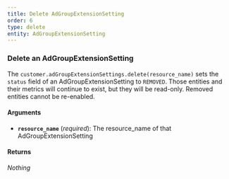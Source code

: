 ```yaml
---
title: Delete AdGroupExtensionSetting
order: 6
type: delete
entity: AdGroupExtensionSetting
---
```


### Delete an AdGroupExtensionSetting

The `customer.adGroupExtensionSettings.delete(resource_name)` sets the `status` field of an AdGroupExtensionSetting to `REMOVED`. Those entities and their metrics will continue to exist, but they will be read-only. Removed entities cannot be re-enabled.

#### Arguments

- **`resource_name`** (_required_): The resource_name of that AdGroupExtensionSetting

#### Returns

_Nothing_
